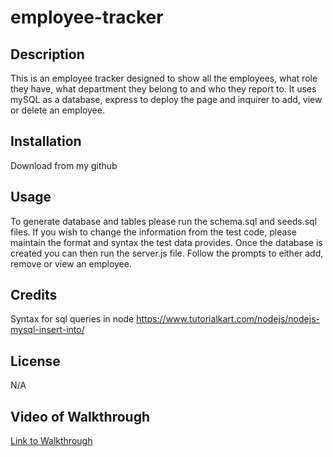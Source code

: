 # employee-tracker

## Description
This is an employee tracker designed to show all the employees, what role they have, what department they belong to and who they report to. It uses mySQL as a database, express to deploy the page and inquirer to add, view or delete an employee.
## Installation
Download from my github

## Usage
To generate database and tables please run the schema.sql and seeds.sql files. If you wish to change the information from the test code, please maintain the format and syntax the test data provides. Once the database is created you can then run the server.js file. Follow the prompts to either add, remove or view an employee.

## Credits
Syntax for sql queries in node
https://www.tutorialkart.com/nodejs/nodejs-mysql-insert-into/

## License
N/A

## Video of Walkthrough
[Link to Walkthrough]()